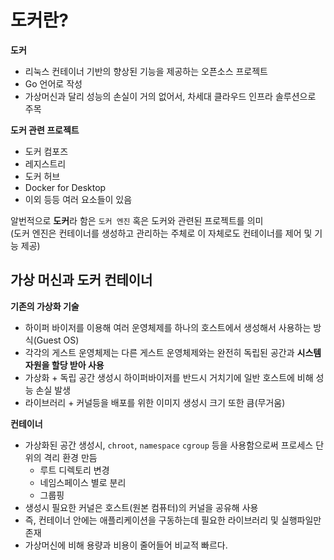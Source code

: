 # 도커란?
 
**도커**   
* 리눅스 컨테이너 기반의 향상된 기능을 제공하는 오픈소스 프로젝트 
* Go 언어로 작성
* 가상머신과 달리 성능의 손실이 거의 없어서, 차세대 클라우드 인프라 솔루션으로 주목 

**도커 관련 프로젝트**
* 도커 컴포즈
* 레지스트리 
* 도커 허브
* Docker for Desktop
* 이외 등등 여러 요소들이 있음 

알번적으로 **도커**라 함은 `도커 엔진` 혹은 도커와 관련된 프로젝트를 의미  
(도커 엔진은 컨테이너를 생성하고 관리하는 주체로 이 자체로도 컨테이너를 제어 및 기능 제공)  

## 가상 머신과 도커 컨테이너 

**기존의 가상화 기술** 
* 하이퍼 바이저를 이용해 여러 운영체제를 하나의 호스트에서 생성해서 사용하는 방식(Guest OS) 
* 각각의 게스트 운영체제는 다른 게스트 운영체제와는 완전히 독립된 공간과 **시스템 자원을 할당 받아 사용**  
* 가상화 + 독립 공간 생성시 하이퍼바이저를 반드시 거치기에 일반 호스트에 비해 성능 손실 발생 
* 라이브러리 + 커널등을 배포를 위한 이미지 생성시 크기 또한 큼(무거움) 

**컨테이너**   
* 가상화된 공간 생성시, `chroot`, `namespace` `cgroup` 등을 사용함으로써 프로세스 단위의 격리 환경 만듬
    * 루트 디렉토리 변경
    * 네임스페이스 별로 분리
    * 그룹핑
* 생성시 필요한 커널은 호스트(원본 컴퓨터)의 커널을 공유해 사용
* 즉, 컨테이너 안에는 애플리케이션을 구동하는데 필요한 라이브러리 및 실행파일만 존재
* 가상머신에 비해 용량과 비용이 줄어들어 비교적 빠르다. 






